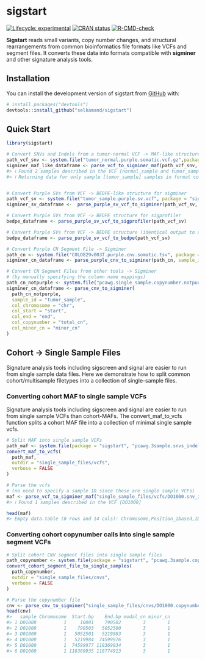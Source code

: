 
<!-- README.md is generated from README.Rmd. Please edit that file -->

# sigstart

<!-- badges: start -->

[![Lifecycle:
experimental](https://img.shields.io/badge/lifecycle-experimental-orange.svg)](https://lifecycle.r-lib.org/articles/stages.html#experimental)
[![CRAN
status](https://www.r-pkg.org/badges/version/sigstart)](https://CRAN.R-project.org/package=sigstart)
[![R-CMD-check](https://github.com/selkamand/sigstart/actions/workflows/R-CMD-check.yaml/badge.svg)](https://github.com/selkamand/sigstart/actions/workflows/R-CMD-check.yaml)
<!-- badges: end -->

**Sigstart** reads small variants, copy number changes, and structural
rearrangements from common bioinformatics file formats like VCFs and
segment files. It converts these data into formats compatible with
**sigminer** and other signature analysis tools.

## Installation

You can install the development version of sigstart from
[GitHub](https://github.com/) with:

``` r
# install.packages("devtools")
devtools::install_github("selkamand/sigstart")
```

## Quick Start

``` r
library(sigstart)

# Convert SNVs and Indels from a tumor-normal VCF -> MAF-like structure for sigminer
path_vcf_snv <- system.file("tumor_normal.purple.somatic.vcf.gz",package = "sigstart")
sigminer_maf_like_dataframe <- parse_vcf_to_sigminer_maf(path_vcf_snv, sample_id = "tumor_sample")
#> ℹ Found 2 samples described in the VCF [normal_sample and tumor_sample]
#> ℹ Returning data for only sample [tumor_sample] samples in format column of VCF.
```

``` r

# Convert Purple SVs from VCF -> BEDPE-like structure for sigminer
path_vcf_sv <- system.file("tumor_sample.purple.sv.vcf", package = "sigstart")
sigminer_sv_dataframe <-  parse_purple_sv_vcf_to_sigminer(path_vcf_sv, sample_id = "tumor_sample")

# Convert Purple SVs from VCF -> BEDPE structure for sigprofiler
bedpe_dataframe <- parse_purple_sv_vcf_to_sigprofiler(path_vcf_sv)

# Convert Purple SVs from VCF -> BEDPE structure (identical output to above)
bedpe_dataframe <- parse_purple_sv_vcf_to_bedpe(path_vcf_sv)

# Convert Purple CN Segment File -> Sigminer 
path_cn <- system.file("COLO829v003T.purple.cnv.somatic.tsv", package = "sigstart")
sigminer_cn_dataframe <- parse_purple_cnv_to_sigminer(path_cn, sample_id = "tumor_sample")

# Convert CN Segment Files from other tools -> Sigminer
# (by manually specifying the column name mappings)
path_cn_notpurple <- system.file("pcawg.single_sample.copynumber.notpurple.segment", package = "sigstart")
sigminer_cn_dataframe <- parse_cnv_to_sigminer(
  path_cn_notpurple,
  sample_id = "tumor_sample",
  col_chromosome = "chr",
  col_start = "start",
  col_end = "end",
  col_copynumber = "total_cn",
  col_minor_cn = "minor_cn"
)
```

## Cohort -\> Single Sample Files

Signature analysis tools including sigscreen and signal are easier to
run from single sample data files. Here we demonstrate how to split
common cohort/multisample filetypes into a collection of single-sample
files.

### Converting cohort MAF to single sample VCFs

Signature analysis tools including sigscreen and signal are easier to
run from single sample VCFs than cohort-MAFs. The convert_maf_to_vcfs
function splits a cohort MAF file into a collection of minimal single
sample vcfs.

``` r
# Split MAF into single sample VCFs
path_maf <- system.file(package = "sigstart", "pcawg.3sample.snvs_indel.maf")
convert_maf_to_vcfs(
  path_maf, 
  outdir = "single_sample_files/vcfs", 
  verbose = FALSE
)

# Parse the vcfs 
# (no need to specify a sample ID since these are single sample VCFs)
maf <- parse_vcf_to_sigminer_maf("single_sample_files/vcfs/DO1000.snv_indel.vcf.bgz")
#> ℹ Found 1 samples described in the VCF [DO1000]
```

``` r
head(maf)
#> Empty data.table (0 rows and 14 cols): Chromosome,Position_1based,ID,QUAL,FILTER,Tumor_Sample_Barcode...
```

### Converting cohort copynumber calls into single sample segment VCFs

``` r
# Split cohort CNV segment files into single sample files 
path_copynumber <- system.file(package = "sigstart", "pcawg.3sample.copynumber.segment")
convert_cohort_segment_file_to_single_samples(
  path_copynumber, 
  outdir = "single_sample_files/cnvs", 
  verbose = FALSE
)

# Parse the copynumber file
cnv <- parse_cnv_to_sigminer("single_sample_files/cnvs/DO1000.copynumber.tsv.bgz", sample_id = "D01000")
head(cnv)
#>   sample Chromosome  Start.bp    End.bp modal_cn minor_cn
#> 1 D01000          1     10001    790502        3        1
#> 2 D01000          1    790503   5052500        3        1
#> 3 D01000          1   5052501   5219983        3        1
#> 4 D01000          1   5219984  74599976        3        1
#> 5 D01000          1  74599977 118369934        3        1
#> 6 D01000          1 118369935 118774913        3        1
```
